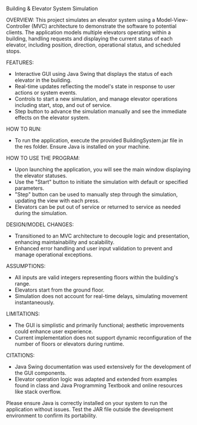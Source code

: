 Building & Elevator System Simulation

OVERVIEW:
This project simulates an elevator system using a Model-View-Controller (MVC) architecture to demonstrate the software to potential clients. The application models multiple elevators operating within a building, handling requests and displaying the current status of each elevator, including position, direction, operational status, and scheduled stops.

FEATURES:
- Interactive GUI using Java Swing that displays the status of each elevator in the building.
- Real-time updates reflecting the model's state in response to user actions or system events.
- Controls to start a new simulation, and manage elevator operations including start, stop, and out of service.
- Step button to advance the simulation manually and see the immediate effects on the elevator system.

HOW TO RUN:
- To run the application, execute the provided BuildingSystem.jar file in the res folder. Ensure Java is installed on your machine.

HOW TO USE THE PROGRAM:
- Upon launching the application, you will see the main window displaying the elevator statuses.
- Use the "Start" button to initiate the simulation with default or specified parameters.
- "Step" button can be used to manually step through the simulation, updating the view with each press.
- Elevators can be put out of service or returned to service as needed during the simulation.

DESIGN/MODEL CHANGES:
- Transitioned to an MVC architecture to decouple logic and presentation, enhancing maintainability and scalability.
- Enhanced error handling and user input validation to prevent and manage operational exceptions.

ASSUMPTIONS:
- All inputs are valid integers representing floors within the building's range.
- Elevators start from the ground floor.
- Simulation does not account for real-time delays, simulating movement instantaneously.

LIMITATIONS:
- The GUI is simplistic and primarily functional; aesthetic improvements could enhance user experience.
- Current implementation does not support dynamic reconfiguration of the number of floors or elevators during runtime.

CITATIONS:
- Java Swing documentation was used extensively for the development of the GUI components.
- Elevator operation logic was adapted and extended from examples found in class and Java Programming Textbook and online resources like stack overflow.

Please ensure Java is correctly installed on your system to run the application without issues. Test the JAR file outside the development environment to confirm its portability.
